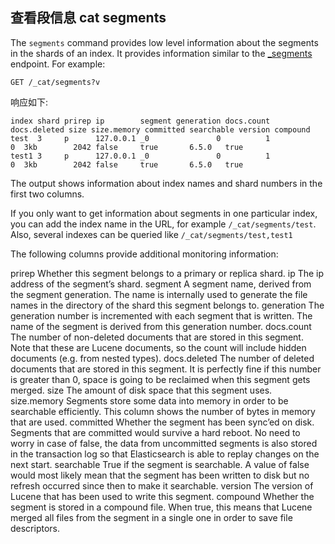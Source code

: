 ## 查看段信息 cat segments

The `segments` command provides low level information about the segments in the shards of an index. It provides information similar to the [\_segments](indices-segments.html) endpoint. For example:
    
    
    GET /_cat/segments?v

响应如下:
    
    
    index shard prirep ip        segment generation docs.count docs.deleted size size.memory committed searchable version compound
    test  3     p      127.0.0.1 _0               0          1            0  3kb        2042 false     true       6.5.0   true
    test1 3     p      127.0.0.1 _0               0          1            0  3kb        2042 false     true       6.5.0   true

The output shows information about index names and shard numbers in the first two columns.

If you only want to get information about segments in one particular index, you can add the index name in the URL, for example `/_cat/segments/test`. Also, several indexes can be queried like `/_cat/segments/test,test1`

The following columns provide additional monitoring information:

prirep 
     Whether this segment belongs to a primary or replica shard. 
ip 
     The ip address of the segment’s shard. 
segment 
     A segment name, derived from the segment generation. The name is internally used to generate the file names in the directory of the shard this segment belongs to. 
generation 
     The generation number is incremented with each segment that is written. The name of the segment is derived from this generation number. 
docs.count 
     The number of non-deleted documents that are stored in this segment. Note that these are Lucene documents, so the count will include hidden documents (e.g. from nested types). 
docs.deleted 
     The number of deleted documents that are stored in this segment. It is perfectly fine if this number is greater than 0, space is going to be reclaimed when this segment gets merged. 
size 
     The amount of disk space that this segment uses. 
size.memory 
     Segments store some data into memory in order to be searchable efficiently. This column shows the number of bytes in memory that are used. 
committed 
     Whether the segment has been sync’ed on disk. Segments that are committed would survive a hard reboot. No need to worry in case of false, the data from uncommitted segments is also stored in the transaction log so that Elasticsearch is able to replay changes on the next start. 
searchable 
     True if the segment is searchable. A value of false would most likely mean that the segment has been written to disk but no refresh occurred since then to make it searchable. 
version 
     The version of Lucene that has been used to write this segment. 
compound 
     Whether the segment is stored in a compound file. When true, this means that Lucene merged all files from the segment in a single one in order to save file descriptors. 
